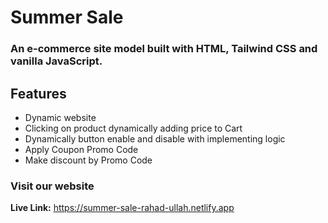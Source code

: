 # Summer Sale
### An e-commerce site model built with HTML, Tailwind CSS and vanilla JavaScript.

## Features
- Dynamic website
- Clicking on product dynamically adding price to Cart
- Dynamically button enable and disable with implementing logic
- Apply Coupon Promo Code
- Make discount by Promo Code

### Visit our website
**Live Link:** https://summer-sale-rahad-ullah.netlify.app
